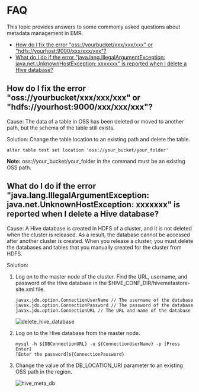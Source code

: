 # FAQ

This topic provides answers to some commonly asked questions about metadata management in EMR.

-   [How do I fix the error "oss://yourbucket/xxx/xxx/xxx" or "hdfs://yourhost:9000/xxx/xxx/xxx"?](#section_8kc_5dn_ro5)
-   [What do I do if the error "java.lang.IllegalArgumentException: java.net.UnknownHostException: xxxxxxx" is reported when I delete a Hive database?](#section_05k_qv9_2y8)

## How do I fix the error "oss://yourbucket/xxx/xxx/xxx" or "hdfs://yourhost:9000/xxx/xxx/xxx"?

Cause: The data of a table in OSS has been deleted or moved to another path, but the schema of the table still exists.

Solution: Change the table location to an existing path and delete the table.

```
alter table test set location 'oss://your_bucket/your_folder'
```

**Note:** oss://your\_bucket/your\_folder in the command must be an existing OSS path.

## What do I do if the error "java.lang.IllegalArgumentException: java.net.UnknownHostException: xxxxxxx" is reported when I delete a Hive database?

Cause: A Hive database is created in HDFS of a cluster, and it is not deleted when the cluster is released. As a result, the database cannot be accessed after another cluster is created. When you release a cluster, you must delete the databases and tables that you manually created for the cluster from HDFS.

Solution:

1.  Log on to the master node of the cluster. Find the URL, username, and password of the Hive database in the $HIVE\_CONF\_DIR/hivemetastore-site.xml file.

    ```
    javax.jdo.option.ConnectionUserName // The username of the database
    javax.jdo.option.ConnectionPassword // The password of the database
    javax.jdo.option.ConnectionURL // The URL and name of the database
    ```

    ![delete_hive_database](https://static-aliyun-doc.oss-cn-hangzhou.aliyuncs.com/assets/img/en-US/2311549951/p11097.png)

2.  Log on to the Hive database from the master node.

    ```
    mysql -h ${DBConnectionURL} -u ${ConnectionUserName} -p [Press Enter]
    [Enter the password]${ConnectionPassword}
    ```

3.  Change the value of the DB\_LOCATION\_URI parameter to an existing OSS path in the region.

    ![hive_meta_db](https://static-aliyun-doc.oss-cn-hangzhou.aliyuncs.com/assets/img/en-US/3311549951/p11102.png)


